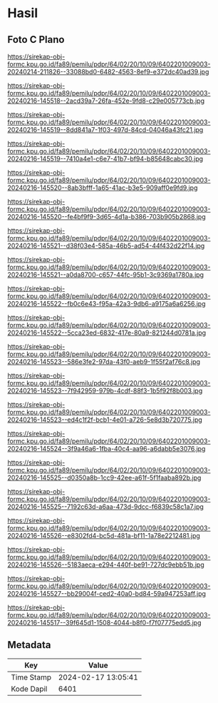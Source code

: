 # Hasil

## Foto C Plano

https://sirekap-obj-formc.kpu.go.id/fa89/pemilu/pdpr/64/02/20/10/09/6402201009003-20240214-211826--33088bd0-6482-4563-8ef9-e372dc40ad39.jpg

https://sirekap-obj-formc.kpu.go.id/fa89/pemilu/pdpr/64/02/20/10/09/6402201009003-20240216-145518--2acd39a7-26fa-452e-9fd8-c29e005773cb.jpg

https://sirekap-obj-formc.kpu.go.id/fa89/pemilu/pdpr/64/02/20/10/09/6402201009003-20240216-145519--8dd841a7-1f03-497d-84cd-04046a43fc21.jpg

https://sirekap-obj-formc.kpu.go.id/fa89/pemilu/pdpr/64/02/20/10/09/6402201009003-20240216-145519--7410a4e1-c6e7-41b7-bf94-b85648cabc30.jpg

https://sirekap-obj-formc.kpu.go.id/fa89/pemilu/pdpr/64/02/20/10/09/6402201009003-20240216-145520--8ab3bfff-1a65-41ac-b3e5-909aff0e9fd9.jpg

https://sirekap-obj-formc.kpu.go.id/fa89/pemilu/pdpr/64/02/20/10/09/6402201009003-20240216-145520--fe4bf9f9-3d65-4d1a-b386-703b905b2868.jpg

https://sirekap-obj-formc.kpu.go.id/fa89/pemilu/pdpr/64/02/20/10/09/6402201009003-20240216-145521--d38f03e4-585a-46b5-ad54-44f432d22f14.jpg

https://sirekap-obj-formc.kpu.go.id/fa89/pemilu/pdpr/64/02/20/10/09/6402201009003-20240216-145521--a0da8700-c657-44fc-95b1-3c9369a1780a.jpg

https://sirekap-obj-formc.kpu.go.id/fa89/pemilu/pdpr/64/02/20/10/09/6402201009003-20240216-145522--fb0c6e43-f95a-42a3-9db6-a9175a6a6256.jpg

https://sirekap-obj-formc.kpu.go.id/fa89/pemilu/pdpr/64/02/20/10/09/6402201009003-20240216-145522--5cca23ed-6832-417e-80a9-821244d0781a.jpg

https://sirekap-obj-formc.kpu.go.id/fa89/pemilu/pdpr/64/02/20/10/09/6402201009003-20240216-145523--586e3fe2-97da-43f0-aeb9-1f55f2af76c8.jpg

https://sirekap-obj-formc.kpu.go.id/fa89/pemilu/pdpr/64/02/20/10/09/6402201009003-20240216-145523--7f942959-979b-4cdf-88f3-1b5f92f8b003.jpg

https://sirekap-obj-formc.kpu.go.id/fa89/pemilu/pdpr/64/02/20/10/09/6402201009003-20240216-145523--ed4c1f2f-bcb1-4e01-a726-5e8d3b720775.jpg

https://sirekap-obj-formc.kpu.go.id/fa89/pemilu/pdpr/64/02/20/10/09/6402201009003-20240216-145524--3f9a46a6-1fba-40c4-aa96-a6dabb5e3076.jpg

https://sirekap-obj-formc.kpu.go.id/fa89/pemilu/pdpr/64/02/20/10/09/6402201009003-20240216-145525--d0350a8b-1cc9-42ee-a61f-5f1faaba892b.jpg

https://sirekap-obj-formc.kpu.go.id/fa89/pemilu/pdpr/64/02/20/10/09/6402201009003-20240216-145525--7192c63d-a6aa-473d-9dcc-f6839c58c1a7.jpg

https://sirekap-obj-formc.kpu.go.id/fa89/pemilu/pdpr/64/02/20/10/09/6402201009003-20240216-145526--e8302fd4-bc5d-481a-bf11-1a78e2212481.jpg

https://sirekap-obj-formc.kpu.go.id/fa89/pemilu/pdpr/64/02/20/10/09/6402201009003-20240216-145526--5183aeca-e294-440f-be91-727dc9ebb51b.jpg

https://sirekap-obj-formc.kpu.go.id/fa89/pemilu/pdpr/64/02/20/10/09/6402201009003-20240216-145527--bb29004f-ced2-40a0-bd84-59a947253aff.jpg

https://sirekap-obj-formc.kpu.go.id/fa89/pemilu/pdpr/64/02/20/10/09/6402201009003-20240216-145517--39f645d1-1508-4044-b8f0-f7f07775edd5.jpg


## Metadata

| Key        | Value               |
| ---------- | ------------------- |
| Time Stamp | 2024-02-17 13:05:41 |
| Kode Dapil | 6401                |



